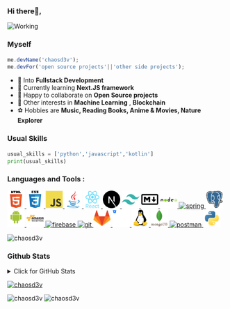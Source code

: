 ### Hi there👋, 
<link rel="preload" href="https://i.giphy.com/giKklFontfveZrNXjz.gif" alt="Working" width="200" height="100" />
<img src="https://i.giphy.com/giKklFontfveZrNXjz.gif" alt="Working" width="200" height="100" />


### Myself

```js
me.devName('chaosd3v');
me.devFor('open source projects'||'other side projects');
```
<!-- - 🤖 **Bots builder** || **Turing Test Passed** ✅-->
- 🔭 Into __Fullstack Development__
- 🌱 Currently learning __Next.JS framework__ 
- 👯 Happy to collaborate on __Open Source projects__
- 🤔 Other interests  in __Machine Learning__ ,  __Blockchain__
- ⚽ Hobbies are __Music, Reading Books, Anime & Movies, Nature Explorer__

### Usual Skills
```py
usual_skills = ['python','javascript','kotlin']
print(usual_skills)
```
<h3>Languages and Tools :</h3>
<p><a href="https://www.w3.org/html/" target="_blank"> <img src="https://raw.githubusercontent.com/devicons/devicon/master/icons/html5/html5-original-wordmark.svg" alt="html5" width="40" height="40"/> </a>
   <a href="https://www.w3schools.com/css/" target="_blank"> <img src="https://raw.githubusercontent.com/devicons/devicon/master/icons/css3/css3-original-wordmark.svg" alt="css3" width="40" height="40"/> </a>
  <a href="https://developer.mozilla.org/en-US/docs/Web/JavaScript" target="_blank"> <img src="https://raw.githubusercontent.com/devicons/devicon/master/icons/javascript/javascript-original.svg" alt="javascript" width="40" height="40"/> </a>
    <a href="https://www.java.com" target="_blank"> <img src="https://raw.githubusercontent.com/devicons/devicon/master/icons/java/java-original.svg" alt="java" width="40" height="40"/> </a>
  <a href="https://reactjs.org/" target="_blank"> <img src="https://raw.githubusercontent.com/devicons/devicon/master/icons/react/react-original-wordmark.svg" alt="react" width="40" height="40"/> </a> 
    <a href="https://nextjs.org/" target="_blank"> <img src="https://raw.githubusercontent.com/devicons/devicon/master/icons/nextjs/nextjs-original.svg" alt="nextjs" width="40" height="40"/> </a> 
     <a href="https://tailwindcss.com/" target="_blank"> <img src="https://raw.githubusercontent.com/devicons/devicon/master/icons/tailwindcss/tailwindcss-plain.svg" alt="tailwindcss" width="40" height="40"/> </a> 
     <a href="https://www.markdownguide.org/" target="_blank"> <img src="https://raw.githubusercontent.com/devicons/devicon/master/icons/markdown/markdown-original.svg" alt="markdown" width="40" height="40"/> </a>
  <a href="https://nodejs.org" target="_blank"> <img src="https://raw.githubusercontent.com/devicons/devicon/master/icons/nodejs/nodejs-original-wordmark.svg" alt="nodejs" width="40" height="40"/> </a>
   <a href="https://spring.io/" target="_blank"> <img src="https://www.vectorlogo.zone/logos/springio/springio-icon.svg" alt="spring" width="40" height="40"/> </a>
     <a href="https://www.postgresql.org/" target="_blank"> <img src="https://raw.githubusercontent.com/devicons/devicon/master/icons/postgresql/postgresql-original.svg" alt="postgresql" width="40" height="40"/> </a>
  <a href="https://developer.android.com" target="_blank"> <img src="https://raw.githubusercontent.com/devicons/devicon/master/icons/android/android-original-wordmark.svg" alt="android" width="40" height="40"/> </a> <a href="https://aws.amazon.com" target="_blank"> <img src="https://raw.githubusercontent.com/devicons/devicon/master/icons/amazonwebservices/amazonwebservices-original-wordmark.svg" alt="aws" width="40" height="40"/> </a> <a href="https://firebase.google.com/" target="_blank"> <img src="https://www.vectorlogo.zone/logos/firebase/firebase-icon.svg" alt="firebase" width="40" height="40"/> </a> <a href="https://git-scm.com/" target="_blank"> <img src="https://www.vectorlogo.zone/logos/git-scm/git-scm-icon.svg" alt="git" width="40" height="40"/> </a>  
   <a href="https://gitlab.com/" target="_blank"> <img src="https://raw.githubusercontent.com/devicons/devicon/master/icons/gitlab/gitlab-original.svg" alt="gitlab" width="40" height="40"/> </a> 
   <a href="https://bitbucket.org/" target="_blank"> <img src="https://raw.githubusercontent.com/devicons/devicon/master/icons/bitbucket/bitbucket-original.svg" alt="bitbucket" width="40" height="40"/> </a> 
   <a href="https://www.linux.org/" target="_blank"> <img src="https://raw.githubusercontent.com/devicons/devicon/master/icons/linux/linux-original.svg" alt="linux" width="40" height="40"/> </a>  <a href="https://www.mongodb.com/" target="_blank"> <img src="https://raw.githubusercontent.com/devicons/devicon/master/icons/mongodb/mongodb-original-wordmark.svg" alt="mongodb" width="40" height="40"/> </a>  <a href="https://postman.com" target="_blank"> <img src="https://www.vectorlogo.zone/logos/getpostman/getpostman-icon.svg" alt="postman" width="40" height="40"/> </a> <a href="https://www.python.org" target="_blank"> <img src="https://raw.githubusercontent.com/devicons/devicon/master/icons/python/python-original.svg" alt="python" width="40" height="40"/> </a> 
</p>
<p><img src="https://github-readme-stats.vercel.app/api/top-langs?username=chaosd3v&show_icons=true&locale=en&layout=compact" alt="chaosd3v"></p>

### Github Stats

<details>
<summary>Click for GitHub Stats</summary>
<p><img alt = "GitHub Stats" src="https://github-readme-stats.vercel.app/api?username=chaosd3v&show_icons=true&hide=issues&icon_color=000000&hide_border=true&title_color=5391FE&text_color=555"></p>
</details>


<p> <a href="https://github.com/ryo-ma/github-profile-trophy"><img src="https://github-profile-trophy.vercel.app/?username=chaosd3v&margin-w=15&margin-h=15" alt="chaosd3v" /></a> </p>


<p> <img src="https://komarev.com/ghpvc/?username=chaosd3v&label=Profile%20views&color=0e75b6&style=flat" alt="chaosd3v">
<img src="https://badges.pufler.dev/visits/chaosd3v/chaosd3v?color=black&logo=github&style=flat-square" alt="chaosd3v"> </p>

